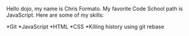 Hello dojo, my name is Chris Formato. My favorite Code School path is JavaScript. Here are some of my skills:

*Git
*JavaScript
*HTML
*CSS
*Killing history using git rebase